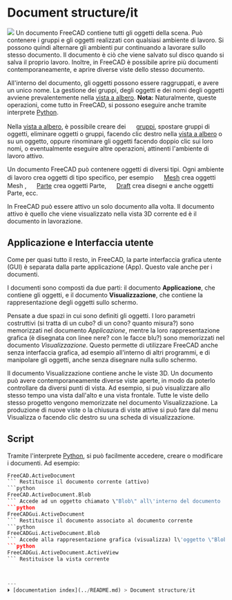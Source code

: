 # Document structure/it
![](images/Screenshot_treeview.jpg ) Un documento FreeCAD contiene tutti gli oggetti della scena. Può contenere i gruppi e gli oggetti realizzati con qualsiasi ambiente di lavoro. Si possono quindi alternare gli ambienti pur continuando a lavorare sullo stesso documento. Il documento è ciò che viene salvato sul disco quando si salva il proprio lavoro. Inoltre, in FreeCAD è possibile aprire più documenti contemporaneamente, e aprire diverse viste dello stesso documento.

All\'interno del documento, gli oggetti possono essere raggruppati, e avere un unico nome. La gestione dei gruppi, degli oggetti e dei nomi degli oggetti avviene prevalentemente nella [vista a albero](Tree_view/it.md). **Nota:** Naturalmente, queste operazioni, come tutto in FreeCAD, si possono eseguire anche tramite interprete [Python](Python/it.md).

Nella [vista a albero](Tree_view/it.md), è possibile creare dei <img alt="" src=images/Std_Group.svg  style="width:16px;"> [gruppi](Std_Group/it.md), spostare gruppi di oggetti, eliminare oggetti o gruppi, facendo clic destro nella [vista a albero](Tree_view/it.md) o su un oggetto, oppure rinominare gli oggetti facendo doppio clic sui loro nomi, o eventualmente eseguire altre operazioni, attinenti l\'ambiente di lavoro attivo.

Un documento FreeCAD può contenere oggetti di diversi tipi. Ogni ambiente di lavoro crea oggetti di tipo specifico, per esempio <img alt="" src=images/Workbench_Mesh.svg  style="width:16px;"> [Mesh](Mesh_Workbench/it.md) crea oggetti Mesh , <img alt="" src=images/Workbench_Part.svg  style="width:16px;"> [Parte](Part_Workbench/it.md) crea oggetti Parte, <img alt="" src=images/Workbench_Draft.svg  style="width:16px;"> [Draft](Draft_Workbench/it.md) crea disegni e anche oggetti Parte, ecc.

In FreeCAD può essere attivo un solo documento alla volta. Il documento attivo è quello che viene visualizzato nella vista 3D corrente ed è il documento in lavorazione.



## Applicazione e Interfaccia utente 

Come per quasi tutto il resto, in FreeCAD, la parte interfaccia grafica utente (GUI) è separata dalla parte applicazione (App). Questo vale anche per i documenti.

I documenti sono composti da due parti: il documento **Applicazione**, che contiene gli oggetti, e il documento **Visualizzazione**, che contiene la rappresentazione degli oggetti sullo schermo.

Pensate a due spazi in cui sono definiti gli oggetti. I loro parametri costruttivi (si tratta di un cubo? di un cono? quanto misura?) sono memorizzati nel documento *Applicazione*, mentre la loro rappresentazione grafica (è disegnata con linee nere? con le facce blu?) sono memorizzati nel documento *Visualizzazione*. Questo permette di utilizzare FreeCAD anche senza interfaccia grafica, ad esempio all\'interno di altri programmi, e di manipolare gli oggetti, anche senza disegnare nulla sullo schermo.

Il documento Visualizzazione contiene anche le viste 3D. Un documento può avere contemporaneamente diverse viste aperte, in modo da poterlo controllare da diversi punti di vista. Ad esempio, si può visualizzare allo stesso tempo una vista dall\'alto e una vista frontale. Tutte le viste dello stesso progetto vengono memorizzate nel documento Visualizzazione. La produzione di nuove viste o la chiusura di viste attive si può fare dal menu Visualizza o facendo clic destro su una scheda di visualizzazione.



## Script

Tramite l\'interprete [ Python](Python/it.md), si può facilmente accedere, creare o modificare i documenti. Ad esempio: 
```python
FreeCAD.ActiveDocument
``` Restituisce il documento corrente (attivo) 
```python
FreeCAD.ActiveDocument.Blob
``` Accede ad un oggetto chiamato \"Blob\" all\'interno del documento 
```python
FreeCADGui.ActiveDocument
``` Restituisce il documento associato al documento corrente 
```python
FreeCADGui.ActiveDocument.Blob
``` Accede alla rappresentazione grafica (visualizza) l\'oggetto \"Blob\" 
```python
FreeCADGui.ActiveDocument.ActiveView
``` Restituisce la vista corrente



---
⏵ [documentation index](../README.md) > Document structure/it
